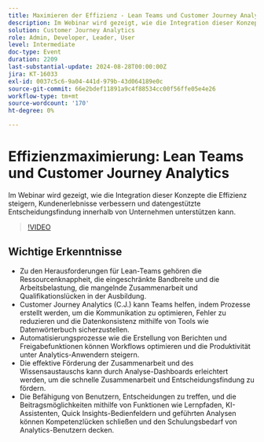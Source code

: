 ```yaml
---
title: Maximieren der Effizienz - Lean Teams und Customer Journey Analytics
description: Im Webinar wird gezeigt, wie die Integration dieser Konzepte die Effizienz steigern, Kundenerlebnisse verbessern und datengestützte Entscheidungsfindung innerhalb von Unternehmen unterstützen kann.
solution: Customer Journey Analytics
role: Admin, Developer, Leader, User
level: Intermediate
doc-type: Event
duration: 2209
last-substantial-update: 2024-08-28T00:00:00Z
jira: KT-16033
exl-id: 0037c5c6-9a04-441d-979b-43d064189e0c
source-git-commit: 66e2bdef11891a9c4f88534cc00f56ffe05e4e26
workflow-type: tm+mt
source-wordcount: '170'
ht-degree: 0%

---
```


# Effizienzmaximierung: Lean Teams und Customer Journey Analytics

Im Webinar wird gezeigt, wie die Integration dieser Konzepte die Effizienz steigern, Kundenerlebnisse verbessern und datengestützte Entscheidungsfindung innerhalb von Unternehmen unterstützen kann.

>[!VIDEO](https://video.tv.adobe.com/v/3457017/?learn=on&captions=ger)

## Wichtige Erkenntnisse

* Zu den Herausforderungen für Lean-Teams gehören die Ressourcenknappheit, die eingeschränkte Bandbreite und die Arbeitsbelastung, die mangelnde Zusammenarbeit und Qualifikationslücken in der Ausbildung.
* Customer Journey Analytics (C.J.) kann Teams helfen, indem Prozesse erstellt werden, um die Kommunikation zu optimieren, Fehler zu reduzieren und die Datenkonsistenz mithilfe von Tools wie Datenwörterbuch sicherzustellen.
* Automatisierungsprozesse wie die Erstellung von Berichten und Freigabefunktionen können Workflows optimieren und die Produktivität unter Analytics-Anwendern steigern.
* Die effektive Förderung der Zusammenarbeit und des Wissensaustauschs kann durch Analyse-Dashboards erleichtert werden, um die schnelle Zusammenarbeit und Entscheidungsfindung zu fördern.
* Die Befähigung von Benutzern, Entscheidungen zu treffen, und die Beitragsmöglichkeiten mithilfe von Funktionen wie Lernpfaden, KI-Assistenten, Quick Insights-Bedienfeldern und geführten Analysen können Kompetenzlücken schließen und den Schulungsbedarf von Analytics-Benutzern decken.
